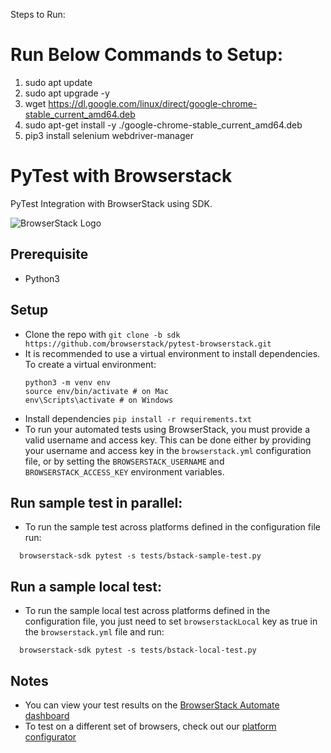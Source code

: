 Steps to Run: 

# Run Below Commands to Setup:
1. sudo apt update
2. sudo apt upgrade -y
3. wget https://dl.google.com/linux/direct/google-chrome-stable_current_amd64.deb
4. sudo apt-get install -y ./google-chrome-stable_current_amd64.deb
5. pip3 install selenium webdriver-manager

# PyTest with Browserstack

PyTest Integration with BrowserStack using SDK.

![BrowserStack Logo](https://d98b8t1nnulk5.cloudfront.net/production/images/layout/logo-header.png?1469004780)
## Prerequisite
* Python3

## Setup

* Clone the repo with `git clone -b sdk https://github.com/browserstack/pytest-browserstack.git`
* It is recommended to use a virtual environment to install dependencies. To create a virtual environment:
  ```
  python3 -m venv env
  source env/bin/activate # on Mac
  env\Scripts\activate # on Windows
  ```
* Install dependencies `pip install -r requirements.txt`
* To run your automated tests using BrowserStack, you must provide a valid username and access key. This can be done either by providing your username and access key in the `browserstack.yml` configuration file, or by setting the `BROWSERSTACK_USERNAME` and `BROWSERSTACK_ACCESS_KEY` environment variables.

## Run sample test in parallel:
* To run the sample test across platforms defined in the configuration file run:
```
  browserstack-sdk pytest -s tests/bstack-sample-test.py
```

## Run a sample local test:
* To run the sample local test across platforms defined in the configuration file, you just need to set `browserstackLocal` key as true in the `browserstack.yml` file and run:
```
  browserstack-sdk pytest -s tests/bstack-local-test.py
```

## Notes
* You can view your test results on the [BrowserStack Automate dashboard](https://www.browserstack.com/automate)
* To test on a different set of browsers, check out our [platform configurator](https://www.browserstack.com/automate/python#setting-os-and-browser)
